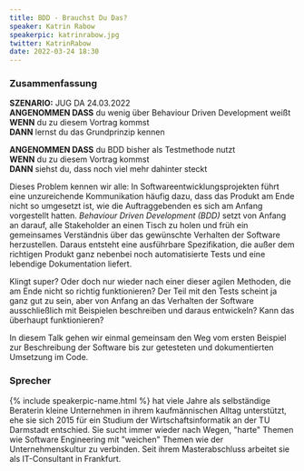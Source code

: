 ```yaml
---
title: BDD - Brauchst Du Das?
speaker: Katrin Rabow
speakerpic: katrinrabow.jpg
twitter: KatrinRabow
date: 2022-03-24 18:30
---
```


### Zusammenfassung

**SZENARIO:** JUG DA 24.03.2022  
**ANGENOMMEN DASS** du wenig über Behaviour Driven Development weißt  
**WENN** du zu diesem Vortrag kommst  
**DANN** lernst du das Grundprinzip kennen

**ANGENOMMEN DASS** du BDD bisher als Testmethode nutzt  
**WENN** du zu diesem Vortrag kommst  
**DANN** siehst du, dass noch viel mehr dahinter steckt

Dieses Problem kennen wir alle:
In Softwareentwicklungsprojekten führt eine unzureichende Kommunikation häufig dazu, dass das Produkt am Ende nicht so umgesetzt ist, wie die Auftraggebenden es sich am Anfang vorgestellt hatten.
_Behaviour Driven Development (BDD)_ setzt von Anfang an darauf, alle Stakeholder an einen Tisch zu holen und früh ein gemeinsames Verständnis über das gewünschte Verhalten der Software herzustellen.
Daraus entsteht eine ausführbare Spezifikation, die außer dem richtigen Produkt ganz nebenbei noch automatisierte Tests und eine lebendige Dokumentation liefert.

Klingt super?
Oder doch nur wieder nach einer dieser agilen Methoden, die am Ende nicht so richtig funktionieren?
Der Teil mit den Tests scheint ja ganz gut zu sein, aber von Anfang an das Verhalten der Software ausschließlich mit Beispielen beschreiben und daraus entwickeln?
Kann das überhaupt funktionieren?

In diesem Talk gehen wir einmal gemeinsam den Weg vom ersten Beispiel zur Beschreibung der Software bis zur getesteten und dokumentierten Umsetzung im Code.  

### Sprecher

{% include speakerpic-name.html %} hat viele Jahre als selbständige Beraterin kleine Unternehmen in ihrem kaufmännischen Alltag unterstützt, ehe sie sich 2015 für ein Studium der Wirtschaftsinformatik an der TU Darmstadt entschied.
Sie sucht immer wieder nach Wegen, "harte" Themen wie Software Engineering mit "weichen" Themen wie der Unternehmenskultur zu verbinden.
Seit ihrem Masterabschluss arbeitet sie als IT-Consultant in Frankfurt.
